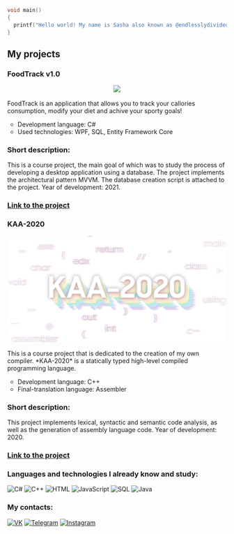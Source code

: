 ```c++
void main()
{
  printf("Hello world! My name is Sasha also known as @endlesslydivided. Welcome to my github page and have a great day!");
}
```
## My projects

### FoodTrack v1.0

<p align="center">
 <img   width="550" src="https://github.com/endlesslydivided/FoodTrack-OOP-Course_project/blob/main/FoodTrack/Resources/foodTrackSplash.png" />
</p>

<p>
FoodTrack is an application that allows you to track your callories consumption, modify your diet and achive your sporty goals! 
</p>  
  
<ul  type="circle">
<li> Development language: C#</li>
<li> Used technologies: WPF, SQL, Entity Framework Core </li>
</ul>


  
### Short description: 
This is a course project, the main goal of which was to study the process of developing a desktop application using a database. The project implements the architectural pattern MVVM. The database creation script is attached to the project. Year of development: 2021.

### <a href="https://github.com/endlesslydivided/FoodTrack-OOP-Course_project">Link to the project </a>


### KAA-2020 

<p align="center">
 <img   width="550" src="https://github.com/endlesslydivided/KAA-2020/blob/master/KAA-2020.png" />
</p>

<p>This is a course project that is dedicated to the creation of my own compiler.  *KAA-2020*  is a statically typed high-level compiled programming language.</p>


<ul  type="circle">
<li> Development language: C++</li>
<li> Final-translation language: Assembler</li>
</ul>

### Short description: 
This project implements lexical, syntactic and semantic code analysis, as well as the generation of assembly language code. Year of development: 2020.

###  <a href="https://github.com/endlesslydivided/KAA-2020 ">Link to the project </a>



### Languages and technologies I already know and study:
![C#](https://img.shields.io/badge/-C%23-090909?style=for-the-badge&logo=visual-studio&logoColor=93329e)
![C++](https://img.shields.io/badge/-C%2b%2b-090909?style=for-the-badge&logo=c%2b%2b&logoColor=b4aee8)
![HTML](https://img.shields.io/badge/-HTML-090909?style=for-the-badge&logo=html5&)
![JavaScript](https://img.shields.io/badge/-JavaScript-090909?style=for-the-badge&logo=javascript)
![SQL](https://img.shields.io/badge/-SQL-090909?style=for-the-badge&logo=microsoft-sql-server&logoColor=e40017)
![Java](https://img.shields.io/badge/-Java-090909?style=for-the-badge&logo=java&logoColor=ff7844)

### My contacts:
[![VK](https://img.shields.io/static/v1?label=&message=VK&color=black&style=for-the-badge&logo=vk&logoColor=blue&labelColor=black)](https://vk.com/endlesslydivided)
[![Telegram](https://img.shields.io/static/v1?label=&message=TELEGRAM&color=black&style=for-the-badge&logo=telegram)](https://t.me/endlesslydivided)
[![Instagram](https://img.shields.io/static/v1?label=&message=INSTAGRAM&color=black&style=for-the-badge&logo=instagram&logoColor=BA55D3&labelColor=black)](https://www.instagram.com/endlesslydivided/)
